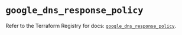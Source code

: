 # `google_dns_response_policy`

Refer to the Terraform Registry for docs: [`google_dns_response_policy`](https://registry.terraform.io/providers/hashicorp/google/4.85.0/docs/resources/dns_response_policy).
